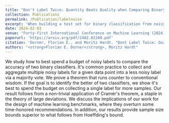 ```yaml
---
title: "Don't Label Twice: Quantity Beats Quality when Comparing Binary Classifiers on a Budget"
collection: Publications
permalink: /Publication/labelnoise
excerpt: 'When building a test set for binary classification from noisy label, how many labels to collect per data point? Surprisingly under a simple budget constraint, the answer is a single label.'
date: 2024-02-03
venue: "Forty-first International Conference on Machine Learning (2024)"
paperurl: 'https://arxiv.org/pdf/2402.02249.pdf'
citation: 'Dorner, Florian E., and Moritz Hardt. "Dont Label Twice: Quantity Beats Quality when Comparing Binary Classifiers on a Budget." Forty-first International Conference on Machine Learning (2024)'
authors: "<strong>Florian E. Dorner</strong>, Moritz Hardt"
---
```


We study how to best spend a budget of noisy labels to compare the accuracy of two binary classifiers. It's common practice to collect and aggregate multiple noisy labels for a given data point into a less noisy label via a majority vote. We prove a theorem that runs counter to conventional wisdom. If the goal is to identify the better of two classifiers, we show it's best to spend the budget on collecting a single label for more samples. Our result follows from a non-trivial application of Cramér's theorem, a staple in the theory of large deviations. We discuss the implications of our work for the design of machine learning benchmarks, where they overturn some time-honored recommendations. In addition, our results provide sample size bounds superior to what follows from Hoeffding's bound. 